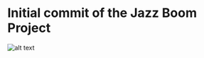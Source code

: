 # Initial commit of the Jazz Boom Project
![alt text](http://tattica.info/wp-content/uploads/musical-note-music-cartoon-clipart-library-flexible-portrait-6-cr-5-beeei-640x392.png)
